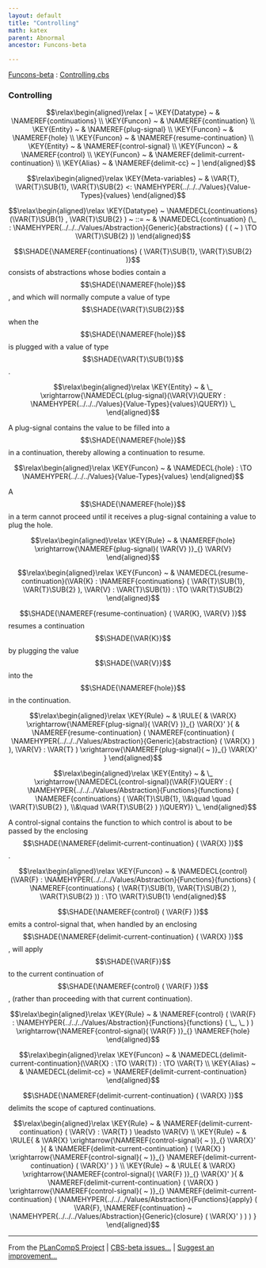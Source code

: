```yaml
---
layout: default
title: "Controlling"
math: katex
parent: Abnormal
ancestor: Funcons-beta

---
```


[Funcons-beta] : [Controlling.cbs]

### Controlling
               


$$\relax\begin{aligned}\relax
  [ ~ 
  \KEY{Datatype} ~ & \NAMEREF{continuations} \\
  \KEY{Funcon} ~ & \NAMEREF{continuation} \\
  \KEY{Entity} ~ & \NAMEREF{plug-signal} \\
  \KEY{Funcon} ~ & \NAMEREF{hole} \\
  \KEY{Funcon} ~ & \NAMEREF{resume-continuation} \\
  \KEY{Entity} ~ & \NAMEREF{control-signal} \\
  \KEY{Funcon} ~ & \NAMEREF{control} \\
  \KEY{Funcon} ~ & \NAMEREF{delimit-current-continuation} \\
  \KEY{Alias} ~ & \NAMEREF{delimit-cc}
  ~ ]
\end{aligned}$$

$$\relax\begin{aligned}\relax
  \KEY{Meta-variables} ~ 
  & \VAR{T}, \VAR{T}\SUB{1}, \VAR{T}\SUB{2} <: \NAMEHYPER{../../../Values}{Value-Types}{values}
\end{aligned}$$

$$\relax\begin{aligned}\relax
  \KEY{Datatype} ~ 
  \NAMEDECL{continuations}(\VAR{T}\SUB{1} , \VAR{T}\SUB{2} )  
  ~ ::= ~ & \NAMEDECL{continuation} (\_ : \NAMEHYPER{../../../Values/Abstraction}{Generic}{abstractions}
                                         ( (  ~  ) \TO \VAR{T}\SUB{2} ))
\end{aligned}$$


  $$\SHADE{\NAMEREF{continuations}
           ( \VAR{T}\SUB{1},   
             \VAR{T}\SUB{2} )}$$ consists of abstractions whose bodies contain a $$\SHADE{\NAMEREF{hole}}$$,
  and which will normally compute a value of type $$\SHADE{\VAR{T}\SUB{2}}$$ when the $$\SHADE{\NAMEREF{hole}}$$ is plugged
  with a value of type $$\SHADE{\VAR{T}\SUB{1}}$$.


$$\relax\begin{aligned}\relax
  \KEY{Entity} ~ 
  & \_ \xrightarrow{\NAMEDECL{plug-signal}(\VAR{V}\QUERY : \NAMEHYPER{../../../Values}{Value-Types}{values}\QUERY)} \_
\end{aligned}$$


   A plug-signal contains the value to be filled into a $$\SHADE{\NAMEREF{hole}}$$ in a continuation,
   thereby allowing a continuation to resume.


$$\relax\begin{aligned}\relax
  \KEY{Funcon} ~ 
  & \NAMEDECL{hole} :  \TO \NAMEHYPER{../../../Values}{Value-Types}{values}
\end{aligned}$$


  A $$\SHADE{\NAMEREF{hole}}$$ in a term cannot proceed until it receives a plug-signal
  containing a value to plug the hole.


$$\relax\begin{aligned}\relax
  \KEY{Rule} ~ 
    &  \NAMEREF{hole} \xrightarrow{\NAMEREF{plug-signal}( \VAR{V} )}_{} 
        \VAR{V}
\end{aligned}$$

$$\relax\begin{aligned}\relax
  \KEY{Funcon} ~ 
  & \NAMEDECL{resume-continuation}(\VAR{K} : \NAMEREF{continuations}
                                ( \VAR{T}\SUB{1},   
                                  \VAR{T}\SUB{2} ), \VAR{V} : \VAR{T}\SUB{1}) :  \TO \VAR{T}\SUB{2}
\end{aligned}$$


 $$\SHADE{\NAMEREF{resume-continuation}
           ( \VAR{K},   
             \VAR{V} )}$$ resumes a continuation $$\SHADE{\VAR{K}}$$ by plugging the value
 $$\SHADE{\VAR{V}}$$ into the $$\SHADE{\NAMEREF{hole}}$$ in the continuation.


$$\relax\begin{aligned}\relax
  \KEY{Rule} ~ 
    & \RULE{
      &  \VAR{X} \xrightarrow{\NAMEREF{plug-signal}( \VAR{V} )}_{} 
          \VAR{X}'
      }{
      &  \NAMEREF{resume-continuation}
                      ( \NAMEREF{continuation}
                          ( \NAMEHYPER{../../../Values/Abstraction}{Generic}{abstraction}
                              ( \VAR{X} ) ),   
                        \VAR{V} : \VAR{T} ) \xrightarrow{\NAMEREF{plug-signal}(  ~  )}_{} 
          \VAR{X}'
      }
\end{aligned}$$

$$\relax\begin{aligned}\relax
  \KEY{Entity} ~ 
  & \_ \xrightarrow{\NAMEDECL{control-signal}(\VAR{F}\QUERY : ( \NAMEHYPER{../../../Values/Abstraction}{Functions}{functions}
                                                                  ( \NAMEREF{continuations}
                                                                      ( \VAR{T}\SUB{1}, \\&\quad \quad 
                                                                        \VAR{T}\SUB{2} ), \\&\quad 
                                                                    \VAR{T}\SUB{2} ) )\QUERY)} \_
\end{aligned}$$


   A control-signal contains the function to which control is about to be passed
   by the enclosing $$\SHADE{\NAMEREF{delimit-current-continuation}
           ( \VAR{X} )}$$.


$$\relax\begin{aligned}\relax
  \KEY{Funcon} ~ 
  & \NAMEDECL{control}(\VAR{F} : \NAMEHYPER{../../../Values/Abstraction}{Functions}{functions}
                                ( \NAMEREF{continuations}
                                    ( \VAR{T}\SUB{1},    
                                      \VAR{T}\SUB{2} ),   
                                  \VAR{T}\SUB{2} )) :  \TO \VAR{T}\SUB{1}
\end{aligned}$$


  $$\SHADE{\NAMEREF{control}
           ( \VAR{F} )}$$ emits a control-signal that, when handled by an enclosing
  $$\SHADE{\NAMEREF{delimit-current-continuation}
           ( \VAR{X} )}$$, will apply $$\SHADE{\VAR{F}}$$ to the current continuation of
  $$\SHADE{\NAMEREF{control}
           ( \VAR{F} )}$$, (rather than proceeding with that current continuation).


$$\relax\begin{aligned}\relax
  \KEY{Rule} ~ 
    &  \NAMEREF{control}
                    ( \VAR{F} : \NAMEHYPER{../../../Values/Abstraction}{Functions}{functions}
                                  ( \_,    
                                    \_ ) ) \xrightarrow{\NAMEREF{control-signal}( \VAR{F} )}_{} 
        \NAMEREF{hole}
\end{aligned}$$

$$\relax\begin{aligned}\relax
  \KEY{Funcon} ~ 
  & \NAMEDECL{delimit-current-continuation}(\VAR{X} :  \TO \VAR{T}) :  \TO \VAR{T}
\\
  \KEY{Alias} ~ 
  & \NAMEDECL{delimit-cc} = \NAMEREF{delimit-current-continuation}
\end{aligned}$$


  $$\SHADE{\NAMEREF{delimit-current-continuation}
           ( \VAR{X} )}$$ delimits the scope of captured continuations.


$$\relax\begin{aligned}\relax
  \KEY{Rule} ~ 
    & \NAMEREF{delimit-current-continuation}
        ( \VAR{V} : \VAR{T} ) \leadsto
        \VAR{V}
\\
  \KEY{Rule} ~ 
    & \RULE{
      &  \VAR{X} \xrightarrow{\NAMEREF{control-signal}(  ~  )}_{} 
          \VAR{X}'
      }{
      &  \NAMEREF{delimit-current-continuation}
                      ( \VAR{X} ) \xrightarrow{\NAMEREF{control-signal}(  ~  )}_{} 
          \NAMEREF{delimit-current-continuation}
            ( \VAR{X}' )
      }
\\
  \KEY{Rule} ~ 
    & \RULE{
      &  \VAR{X} \xrightarrow{\NAMEREF{control-signal}( \VAR{F} )}_{} 
          \VAR{X}'
      }{
      &  \NAMEREF{delimit-current-continuation}
                      ( \VAR{X} ) \xrightarrow{\NAMEREF{control-signal}(  ~  )}_{} 
          \NAMEREF{delimit-current-continuation}
            ( \NAMEHYPER{../../../Values/Abstraction}{Functions}{apply}
                ( \VAR{F},    
                  \NAMEREF{continuation} ~
                    \NAMEHYPER{../../../Values/Abstraction}{Generic}{closure}
                      ( \VAR{X}' ) ) )
      }
\end{aligned}$$



[Funcons-beta]: /CBS-beta/math/Funcons-beta
  "FUNCONS-BETA"
[Unstable-Funcons-beta]: /CBS-beta/math/Unstable-Funcons-beta
  "UNSTABLE-FUNCONS-BETA"
[Languages-beta]: /CBS-beta/math/Languages-beta
  "LANGUAGES-BETA"
[Unstable-Languages-beta]: /CBS-beta/math/Unstable-Languages-beta
  "UNSTABLE-LANGUAGES-BETA"
[CBS-beta]: /CBS-beta 
  "CBS-BETA"


____

From the [PLanCompS Project] | [CBS-beta issues...] | [Suggest an improvement...]

[Controlling.cbs]: /CBS-beta/Funcons-beta/Computations/Abnormal/Controlling/Controlling.cbs
  "CBS SOURCE FILE"
[PLanCompS Project]: https://plancomps.github.io
  "PROGRAMMING LANGUAGE COMPONENTS AND SPECIFICATIONS PROJECT HOME PAGE"
[CBS-beta issues...]: https://github.com/plancomps/CBS-beta/issues
  "CBS-BETA ISSUE REPORTS ON GITHUB"
[Suggest an improvement...]: mailto:plancomps@gmail.com?Subject=CBS-beta%20-%20comment&Body=Re%3A%20CBS-beta%20specification%20at%20Computations/Abnormal/Controlling/Controlling.cbs%0A%0AComment/Query/Issue/Suggestion%3A%0A%0A%0ASignature%3A%0A 
  "GENERATE AN EMAIL TEMPLATE"
